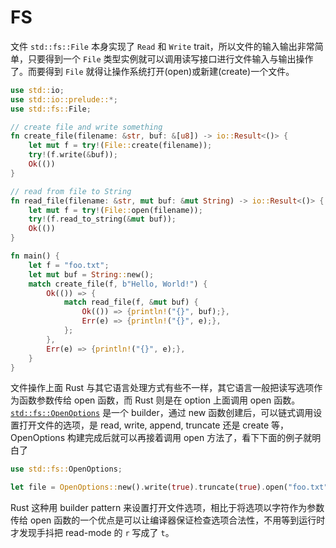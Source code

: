 # FS

文件 `std::fs::File` 本身实现了 `Read` 和 `Write` trait，所以文件的输入输出非常简单，只要得到一个 `File` 类型实例就可以调用读写接口进行文件输入与输出操作了。而要得到 `File` 就得让操作系统打开(open)或新建(create)一个文件。

```rust
use std::io;
use std::io::prelude::*;
use std::fs::File;

// create file and write something
fn create_file(filename: &str, buf: &[u8]) -> io::Result<()> {
	let mut f = try!(File::create(filename));
	try!(f.write(&buf));
	Ok(())
}

// read from file to String
fn read_file(filename: &str, mut buf: &mut String) -> io::Result<()> {
	let mut f = try!(File::open(filename));
	try!(f.read_to_string(&mut buf));
	Ok(())
}

fn main() {
	let f = "foo.txt";
	let mut buf = String::new();
	match create_file(f, b"Hello, World!") {
		Ok(()) => {
		    match read_file(f, &mut buf) {
		        Ok(()) => {println!("{}", buf);},
		        Err(e) => {println!("{}", e);},
            };
		},
		Err(e) => {println!("{}", e);},
	}
}
```

文件操作上面 Rust 与其它语言处理方式有些不一样，其它语言一般把读写选项作为函数参数传给 open 函数，而 Rust 则是在 option 上面调用 open 函数。 [`std::fs::OpenOptions`](http://doc.rust-lang.org/stable/std/fs/struct.OpenOptions.html) 是一个 builder，通过 new 函数创建后，可以链式调用设置打开文件的选项，是 read, write, append, truncate 还是 create 等，OpenOptions 构建完成后就可以再接着调用 open 方法了，看下下面的例子就明白了

```rust
use std::fs::OpenOptions;

let file = OpenOptions::new().write(true).truncate(true).open("foo.txt");
```

Rust 这种用 builder pattern 来设置打开文件选项，相比于将选项以字符作为参数传给 open 函数的一个优点是可以让编译器保证检查选项合法性，不用等到运行时才发现手抖把 read-mode 的 `r` 写成了 `t`。
